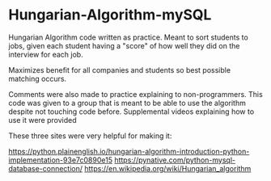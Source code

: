 # Hungarian-Algorithm-mySQL
Hungarian Algorithm code written as practice. Meant to sort students to jobs, given each student having a "score" of how well they did on the interview for each job.

Maximizes benefit for all companies and students so best possible matching occurs. 

Comments were also made to practice explaining to non-programmers. This code was given to a group that is meant to be able to use the algorithm despite not touching code before. Supplemental videos explaining how to use it were provided



These three sites were very helpful for making it:

https://python.plainenglish.io/hungarian-algorithm-introduction-python-implementation-93e7c0890e15
https://pynative.com/python-mysql-database-connection/
https://en.wikipedia.org/wiki/Hungarian_algorithm
